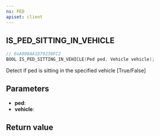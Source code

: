 ```yaml
---
ns: PED
apiset: client
---
```

## IS_PED_SITTING_IN_VEHICLE

```c
// 0xA808AA1D79230FC2
BOOL IS_PED_SITTING_IN_VEHICLE(Ped ped, Vehicle vehicle);
```

Detect if ped is sitting in the specified vehicle
[True/False]

## Parameters
* **ped**:
* **vehicle**:

## Return value